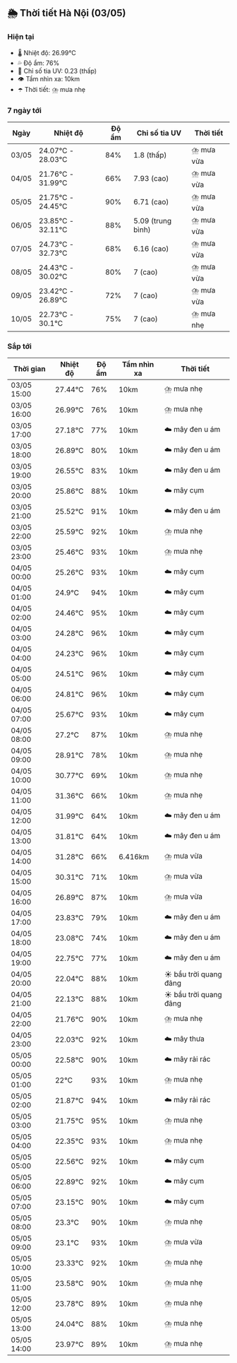 ## 🌦️ Thời tiết Hà Nội (03/05)

### Hiện tại

- 🌡️ Nhiệt độ: 26.99℃
- 💦 Độ ẩm: 76%
- 🌟 Chỉ số tia UV: 0.23 (thấp)
- 👁️ Tầm nhìn xa: 10km
- ☂️ Thời tiết: ⛈️ mưa nhẹ

### 7 ngày tới

| Ngày | Nhiệt độ | Độ ẩm | Chỉ số tia UV | Thời tiết |
| --- | --- | --- | --- | --- |
| 03/05 | 24.07℃ - 28.03℃ | 84% | 1.8 (thấp) | ⛈️ mưa vừa |
| 04/05 | 21.76℃ - 31.99℃ | 66% | 7.93 (cao) | ⛈️ mưa vừa |
| 05/05 | 21.75℃ - 24.45℃ | 90% | 6.71 (cao) | ⛈️ mưa vừa |
| 06/05 | 23.85℃ - 32.11℃ | 88% | 5.09 (trung bình) | ⛈️ mưa vừa |
| 07/05 | 24.73℃ - 32.73℃ | 68% | 6.16 (cao) | ⛈️ mưa vừa |
| 08/05 | 24.43℃ - 30.02℃ | 80% | 7 (cao) | ⛈️ mưa vừa |
| 09/05 | 23.42℃ - 26.89℃ | 72% | 7 (cao) | ⛈️ mưa vừa |
| 10/05 | 22.73℃ - 30.1℃ | 75% | 7 (cao) | ⛈️ mưa nhẹ |

### Sắp tới

| Thời gian | Nhiệt độ | Độ ẩm | Tầm nhìn xa | Thời tiết |
| --- | --- | --- | --- | --- |
| 03/05 15:00 | 27.44℃ | 76% | 10km | ⛈️ mưa nhẹ |
| 03/05 16:00 | 26.99℃ | 76% | 10km | ⛈️ mưa nhẹ |
| 03/05 17:00 | 27.18℃ | 77% | 10km | ☁️ mây đen u ám |
| 03/05 18:00 | 26.89℃ | 80% | 10km | ☁️ mây đen u ám |
| 03/05 19:00 | 26.55℃ | 83% | 10km | ☁️ mây đen u ám |
| 03/05 20:00 | 25.86℃ | 88% | 10km | ☁️ mây cụm |
| 03/05 21:00 | 25.52℃ | 91% | 10km | ☁️ mây đen u ám |
| 03/05 22:00 | 25.59℃ | 92% | 10km | ⛈️ mưa nhẹ |
| 03/05 23:00 | 25.46℃ | 93% | 10km | ⛈️ mưa nhẹ |
| 04/05 00:00 | 25.26℃ | 93% | 10km | ☁️ mây cụm |
| 04/05 01:00 | 24.9℃ | 94% | 10km | ☁️ mây cụm |
| 04/05 02:00 | 24.46℃ | 95% | 10km | ☁️ mây cụm |
| 04/05 03:00 | 24.28℃ | 96% | 10km | ☁️ mây cụm |
| 04/05 04:00 | 24.23℃ | 96% | 10km | ☁️ mây cụm |
| 04/05 05:00 | 24.51℃ | 96% | 10km | ☁️ mây cụm |
| 04/05 06:00 | 24.81℃ | 96% | 10km | ☁️ mây cụm |
| 04/05 07:00 | 25.67℃ | 93% | 10km | ☁️ mây cụm |
| 04/05 08:00 | 27.2℃ | 87% | 10km | ⛈️ mưa nhẹ |
| 04/05 09:00 | 28.91℃ | 78% | 10km | ⛈️ mưa nhẹ |
| 04/05 10:00 | 30.77℃ | 69% | 10km | ⛈️ mưa nhẹ |
| 04/05 11:00 | 31.36℃ | 66% | 10km | ⛈️ mưa nhẹ |
| 04/05 12:00 | 31.99℃ | 64% | 10km | ☁️ mây đen u ám |
| 04/05 13:00 | 31.81℃ | 64% | 10km | ☁️ mây đen u ám |
| 04/05 14:00 | 31.28℃ | 66% | 6.416km | ⛈️ mưa vừa |
| 04/05 15:00 | 30.31℃ | 71% | 10km | ⛈️ mưa vừa |
| 04/05 16:00 | 26.89℃ | 87% | 10km | ⛈️ mưa vừa |
| 04/05 17:00 | 23.83℃ | 79% | 10km | ☁️ mây đen u ám |
| 04/05 18:00 | 23.08℃ | 74% | 10km | ☁️ mây đen u ám |
| 04/05 19:00 | 22.75℃ | 77% | 10km | ☁️ mây đen u ám |
| 04/05 20:00 | 22.04℃ | 88% | 10km | ☀️ bầu trời quang đãng |
| 04/05 21:00 | 22.13℃ | 88% | 10km | ☀️ bầu trời quang đãng |
| 04/05 22:00 | 21.76℃ | 90% | 10km | ⛈️ mưa nhẹ |
| 04/05 23:00 | 22.03℃ | 92% | 10km | ☁️ mây thưa |
| 05/05 00:00 | 22.58℃ | 90% | 10km | ☁️ mây rải rác |
| 05/05 01:00 | 22℃ | 93% | 10km | ⛈️ mưa nhẹ |
| 05/05 02:00 | 21.87℃ | 94% | 10km | ☁️ mây rải rác |
| 05/05 03:00 | 21.75℃ | 95% | 10km | ⛈️ mưa nhẹ |
| 05/05 04:00 | 22.35℃ | 93% | 10km | ⛈️ mưa nhẹ |
| 05/05 05:00 | 22.56℃ | 92% | 10km | ☁️ mây cụm |
| 05/05 06:00 | 22.89℃ | 92% | 10km | ☁️ mây cụm |
| 05/05 07:00 | 23.15℃ | 90% | 10km | ☁️ mây cụm |
| 05/05 08:00 | 23.3℃ | 90% | 10km | ⛈️ mưa nhẹ |
| 05/05 09:00 | 23.1℃ | 93% | 10km | ⛈️ mưa vừa |
| 05/05 10:00 | 23.33℃ | 92% | 10km | ⛈️ mưa nhẹ |
| 05/05 11:00 | 23.58℃ | 90% | 10km | ⛈️ mưa nhẹ |
| 05/05 12:00 | 23.78℃ | 89% | 10km | ⛈️ mưa nhẹ |
| 05/05 13:00 | 24.04℃ | 88% | 10km | ⛈️ mưa nhẹ |
| 05/05 14:00 | 23.97℃ | 89% | 10km | ⛈️ mưa nhẹ |
